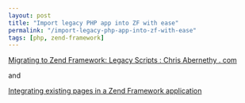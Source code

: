```yaml
---
layout: post
title: "Import legacy PHP app into ZF with ease"
permalink: "/import-legacy-php-app-into-zf-with-ease"
tags: [php, zend-framework]
---
```


<a href="http://www.chrisabernethy.com/zend-framework-legacy-scripts/">Migrating to Zend Framework: Legacy Scripts : Chris Abernethy . com</a>

and

<a href="http://stackoverflow.com/questions/3428419/integrating-existing-pages-in-a-zend-framework-application">Integrating existing pages in a Zend Framework application</a>

